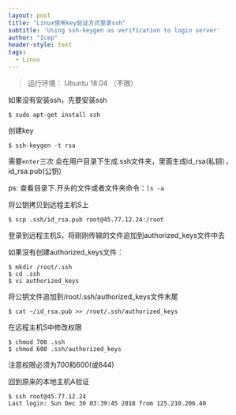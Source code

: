 ```yaml
---
layout: post
title: "Linux使用key验证方式登录ssh"
subtitle: 'Using ssh-keygen as verification to login server'
author: "Icep"
header-style: text
tags:
  - Linux
---
```


> 运行环境： Ubuntu 18.04 （不限）

如果没有安装ssh，先要安装ssh
```shell
$ sudo apt-get install ssh
```

创建key
```shell
$ ssh-keygen -t rsa
```
需要`enter`三次
会在用户目录下生成.ssh文件夹，里面生成id_rsa(私钥），id_rsa.pub(公钥）

ps: 查看目录下.开头的文件或者文件夹命令：`ls -a`

将公钥拷贝到远程主机S上
```shell
$ scp .ssh/id_rsa.pub root@45.77.12.24:/root
```

登录到远程主机S，将刚刚传输的文件追加到authorized_keys文件中去

如果没有创建authorized_keys文件：

```shell
$ mkdir /root/.ssh
$ cd .ssh
$ vi authorized_keys
```

将公钥文件追加到/root/.ssh/authorized_keys文件末尾
```shell
$ cat ~/id_rsa.pub >> /root/.ssh/authorized_keys
```

在远程主机S中修改权限
```shell
$ chmod 700 .ssh
$ chmod 600 .ssh/authorized_keys
```
注意权限必须为700和600(或644)

回到原来的本地主机A验证
```shell
$ ssh root@45.77.12.24
Last login: Sun Dec 30 03:39:45 2018 from 125.210.206.40
```
